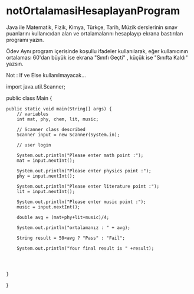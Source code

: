 # notOrtalamasiHesaplayanProgram
Java ile Matematik, Fizik, Kimya, Türkçe, Tarih, Müzik derslerinin sınav puanlarını kullanıcıdan alan ve ortalamalarını hesaplayıp ekrana bastırılan programı yazın.

Ödev
Aynı program içerisinde koşullu ifadeler kullanılarak, eğer kullanıcının ortalaması 60'dan büyük ise ekrana "Sınıfı Geçti" , küçük ise "Sınıfta Kaldı" yazsın.

Not : If ve Else kullanılmayacak...

import java.util.Scanner;

public class Main {

    public static void main(String[] args) {
        // variables
        int mat, phy, chem, lit, music;

        // Scanner class described
        Scanner input = new Scanner(System.in);

        // user login

        System.out.println("Please enter math point :");
        mat = input.nextInt();

        System.out.println("Please enter physics point :");
        phy = input.nextInt();

        System.out.println("Please enter literature point :");
        lit = input.nextInt();

        System.out.println("Please enter music point :");
        music = input.nextInt();

        double avg = (mat+phy+lit+music)/4;

        System.out.println("ortalamanız : " + avg);

        String result = 50<avg ? "Pass" : "Fail";

        System.out.println("Your final result is " +result);




    }
}

